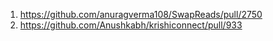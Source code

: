 1. https://github.com/anuragverma108/SwapReads/pull/2750
2. https://github.com/Anushkabh/krishiconnect/pull/933
